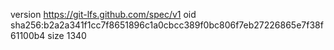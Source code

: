 version https://git-lfs.github.com/spec/v1
oid sha256:b2a2a341f1cc7f8651896c1a0cbcc389f0bc806f7eb27226865e7f38f61100b4
size 1340

